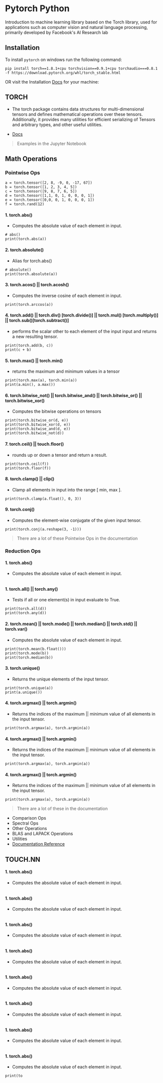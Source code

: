 # Pytorch Python

Introduction to machine learning library based on the Torch library, used for applications such as computer vision and natural language processing, primarily developed by Facebook's AI Research lab

## Installation

To install `pytorch` on windows run the following command:

```
pip install torch==1.8.1+cpu torchvision==0.9.1+cpu torchaudio===0.8.1 -f https://download.pytorch.org/whl/torch_stable.html
```

OR visit the Installation [Docs](https://pytorch.org/get-started/locally/) for your machine:

## TORCH

- The torch package contains data structures for multi-dimensional tensors and defines mathematical operations over these tensors. Additionally, it provides many utilities for efficient serializing of Tensors and arbitrary types, and other useful utilities.

* [Docs](https://pytorch.org/docs/stable/torch.html)

> Examples in the Jupyter Notebook

## Math Operations
### Pointwise Ops
```
a = torch.tensor([2, 8, -9, 0, -17, 67])
b = torch.tensor([1, 2, 3, 4, 5])
c = torch.tensor([9, 8, 7, 6, 5])
d = torch.tensor([1,1, 0, 1, 0, 0, 0, 1])
e = torch.tensor([0,0, 0, 1, 0, 0, 0, 1])
f = torch.rand(12)
```

#### 1. torch.abs()
* Computes the absolute value of each element in input.
```
# abs()
print(torch.abs(a))
```
#### 2. torch.absolute()
* Alias for torch.abs()
```
# absolute()
print(torch.absolute(a))
```
#### 3. torch.acos() || torch.acosh()
* Computes the inverse cosine of each element in input.
```
print(torch.arccos(a))
```
#### 4. torch.add() || torch.div() [torch.divide()] || torch.mul() [torch.multiply()] || torch.sub()[torch.subtract()]
* performs the scalar other to each element of the input input and returns a new resulting tensor.
```
print(torch.add(b, c))
print(c + b)
```
#### 5. torch.max() || torch.min()
* returns the maximum and minimum values in a tensor
```
print(torch.max(a), torch.min(a))
print(a.min(), a.max())
```
#### 6. torch.bitwise_not() || torch.bitwise_and() || torch.bitwise_or() || torch.bitwise_xor()
* Computes the bitwise operations on tensors
```
print(torch.bitwise_or(d, e))
print(torch.bitwise_xor(d, e))
print(torch.bitwise_and(d, e))
print(torch.bitwise_not(d))
```
#### 7. torch.ceil() || touch.floor()
* rounds up or down a tensor and return a result.
```
print(torch.ceil(f))
print(torch.floor(f))
```
#### 8. torch.clamp() || clip()
* Clamp all elements in input into the range [ min, max ].
```
print(torch.clamp(a.float(), 0, 3))
```
#### 9. torch.conj()
* Computes the element-wise conjugate of the given input tensor.
```
print(torch.conj(a.reshape(3, -1)))
```
> There are a lot of these Pointwise Ops in the documentation

### Reduction Ops

#### 1. torch.abs()
* Computes the absolute value of each element in input.
```

```
#### 1. torch.all() || torch.any()
* Tests if all or one element(s) in input evaluate to True.
```
print(torch.all(d))
print(torch.any(d))
```
#### 2. torch.mean() || torch.mode() || torch.median() || torch.std() || torch.var()
* Computes the absolute value of each element in input.
```
print(torch.mean(b.float()))
print(torch.mode(b))
print(torch.median(b))
```
#### 3. torch.unique()
* Returns the unique elements of the input tensor.
```
print(torch.unique(a))
print(a.unique())
```
#### 4. torch.argmax() || torch.argmin()
* Returns the indices of the maximum || minimum value of all elements in the input tensor.
```
print(torch.argmax(a), torch.argmin(a))
```
#### 4. torch.argmax() || torch.argmin()
* Returns the indices of the maximum || minimum value of all elements in the input tensor.
```
print(torch.argmax(a), torch.argmin(a))
```
#### 4. torch.argmax() || torch.argmin()
* Returns the indices of the maximum || minimum value of all elements in the input tensor.
```
print(torch.argmax(a), torch.argmin(a))
```
> There are a lot of these in the documentation

* Comparison Ops
* Spectral Ops
* Other Operations
* BLAS and LAPACK Operations
* Utilities
* [Documentation Reference](https://pytorch.org/docs/stable/torch.html#math-operations)


## TOUCH.NN

#### 1. torch.abs()
* Computes the absolute value of each element in input.
```

```
#### 1. torch.abs()
* Computes the absolute value of each element in input.
```

```
#### 1. torch.abs()
* Computes the absolute value of each element in input.
```

```
#### 1. torch.abs()
* Computes the absolute value of each element in input.
```

```
#### 1. torch.abs()
* Computes the absolute value of each element in input.
```

```
#### 1. torch.abs()
* Computes the absolute value of each element in input.
```

```
#### 1. torch.abs()
* Computes the absolute value of each element in input.
```

```
#### 1. torch.abs()
* Computes the absolute value of each element in input.
```
print(to
```

